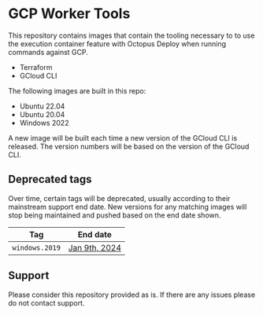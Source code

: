 # GCP Worker Tools

This repository contains images that contain the tooling necessary to to use the execution container feature with Octopus Deploy when running commands against GCP.

- Terraform
- GCloud CLI

The following images are built in this repo:

- Ubuntu 22.04
- Ubuntu 20.04 
- Windows 2022 

A new image will be built each time a new version of the GCloud CLI is released.  The version numbers will be based on the version of the GCloud CLI.

## Deprecated tags

Over time, certain tags will be deprecated, usually according to their mainstream support end date. New versions for any matching images will stop being maintained and pushed based on the end date shown.

Tag | End date
---------| ---------------
`windows.2019`| [Jan 9th, 2024](https://learn.microsoft.com/en-us/lifecycle/products/windows-server-2019)

## Support

Please consider this repository provided as is.  If there are any issues please do not contact support.

